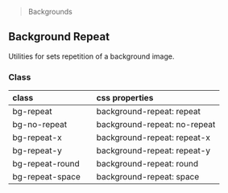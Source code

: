 > Backgrounds

## Background Repeat

Utilities for sets repetition of a background image.

### Class

| class |  | css properties |
|:--|:--|:--|
| bg-repeat |  | background-repeat: repeat |
| bg-no-repeat |  | background-repeat: no-repeat |
| bg-repeat-x |  | background-repeat: repeat-x |
| bg-repeat-y |  | background-repeat: repeat-y |
| bg-repeat-round |  | background-repeat: round |
| bg-repeat-space |  | background-repeat: space |
